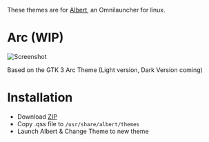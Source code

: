These themes are for [Albert](https://github.com/ManuelSchneid3r/albert), an Omnilauncher for linux.

# Arc (WIP)
![Screenshot](Arc/screenshot.png)

Based on the GTK 3 Arc Theme (Light version, Dark Version coming)

# Installation
* Download [ZIP](https://github.com/jakejarrett/albert-themes/archive/master.zip)
* Copy .qss file to ```/usr/share/albert/themes```
* Launch Albert & Change Theme to new theme
